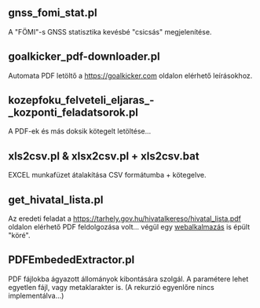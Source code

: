 
## gnss_fomi_stat.pl
A "FÖMI"-s GNSS statisztika kevésbé "csicsás" megjelenítése.

## goalkicker_pdf-downloader.pl
Automata PDF letöltő a https://goalkicker.com oldalon elérhető leírásokhoz.

## kozepfoku_felveteli_eljaras_-_kozponti_feladatsorok.pl
A PDF-ek és más doksik kötegelt letöltése...

## xls2csv.pl & xlsx2csv.pl + xls2csv.bat
EXCEL munkafüzet átalakítása CSV formátumba + kötegelve.

## get_hivatal_lista.pl
Az eredeti feladat a https://tarhely.gov.hu/hivatalkereso/hivatal_lista.pdf oldalon elérhető PDF feldolgozása volt... végül egy [webalkalmazás](https://github.com/kijato/hivatal_lista) is épült "köré".

## PDFEmbededExtractor.pl
PDF fájlokba ágyazott állományok kibontására szolgál. A paramétere lehet egyetlen fájl, vagy metaklarakter is. (A rekurzió egyenlőre nincs implementálva...)
